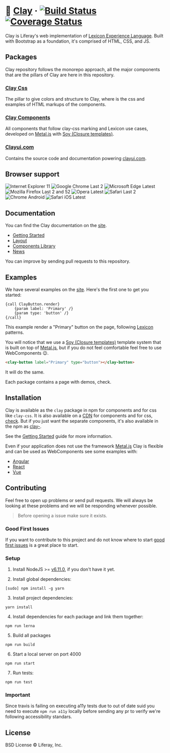 # 🏺 [Clay](https://clayui.com/) &middot; [![Build Status](https://travis-ci.org/liferay/clay.svg?branch=master)](https://travis-ci.org/liferay/clay) [![Coverage Status](https://coveralls.io/repos/github/liferay/clay/badge.svg)](https://coveralls.io/github/liferay/clay)

Clay is Liferay's web implementation of [Lexicon Experience Language](https://lexicondesign.io/). Built with Bootstrap as a foundation, it's comprised of HTML, CSS, and JS.

## Packages

Clay repository follows the monorepo approach, all the major components that are the pillars of Clay are here in this repository.

### [Clay Css](./packages/clay-css)

The pillar to give colors and structure to Clay, where is the css and examples of HTML markups of the components.

### [Clay Components](./packages)

All components that follow clay-css marking and Lexicon use cases, developed on [Metal.js](https://metaljs.com/) with [Soy (Closure templates)](https://developers.google.com/closure/templates/docs/commands).

### [Clayui.com](./packages/clayui.com)

Contains the source code and documentation powering [clayui.com](https://clayui.com/).

## Browser support

![Internet Explorer 11](https://img.shields.io/badge/IE-11-green.svg?style=flat)
![Google Chrome Last 2](https://img.shields.io/badge/Chrome-Last_2-green.svg?style=flat)
![Microsoft Edge Latest](https://img.shields.io/badge/Edge-Latest-green.svg?style=flat)
![Mozilla Firefox Last 2 and 52](https://img.shields.io/badge/Firefox-Last_2%20and_v52-green.svg?style=flat)
![Opera Latest](https://img.shields.io/badge/Opera-Latest-green.svg?style=flat)
![Safari Last 2](https://img.shields.io/badge/Safari-Last_2-green.svg?style=flat)
![Chrome Android](https://img.shields.io/badge/Chrome_Android-Latest-green.svg?style=flat)
![Safari iOS Latest](https://img.shields.io/badge/Safari_iOS-Latest-green.svg?style=flat)

## Documentation

You can find the Clay documentation on the [site](https://clayui.com/docs/components/alerts.html).

* [Getting Started](https://clayui.com/docs/getting_started/introduction.html)
* [Layout](https://clayui.com/docs/layout/grid.html)
* [Components Library](https://clayui.com/docs/components/alerts.html)
* [News](https://clayui.com/docs/news/)

You can improve by sending pull requests to this repository.

## Examples

We have several examples on the [site](https://clayui.com/docs/components/alerts.html). Here's the first one to get you started:

```soy
{call ClayButton.render}
    {param label: 'Primary' /}
    {param type: 'button' /}
{/call}
```

This example render a "Primary" button on the page, following [Lexicon](https://lexicondesign.io/docs/patterns/buttons.html) patterns.

You will notice that we use a [Soy (Closure templates)](https://developers.google.com/closure/templates/docs/commands) template system that is built on top of [Metal.js](http://metaljs.com/), but if you do not feel comfortable feel free to use WebComponents 😉.

```html
<clay-button label="Primary" type="button"></clay-button>
```
It will do the same.

Each package contains a page with demos, check.

## Installation

Clay is available as the `clay` package in npm for components and for css like `clay-css`. It is also available on a [CDN](https://cdn.jsdelivr.net/npm/clay/lib/js/clay.js) for components and for css, [check](https://cdn.jsdelivr.net/npm/clay/lib/css/atlas.css). But if you just want the separate components, it's also available in the npm as [clay-](https://www.npmjs.com/search?q=clay-).

See the [Getting Started](https://clayui.com/docs/getting_started/introduction.html) guide for more information.

Even if your application does not use the framework [Metal.js](https://metaljs.com/) Clay is flexible and can be used as WebComponents see some examples with:

* [Angular](https://github.com/matuzalemsteles/clay-examples/blob/master/examples/angular-with-clay)
* [React](https://github.com/matuzalemsteles/clay-examples/blob/master/examples/react-with-clay)
* [Vue](https://github.com/matuzalemsteles/clay-examples/blob/master/examples/vue-with-clay)

## Contributing

Feel free to open up problems or send pull requests. We will always be looking at these problems and we will be responding whenever possible.

> Before opening a issue make sure it exists.

### Good First Issues

If you want to contribute to this project and do not know where to start [good first issues](https://github.com/liferay/clay/labels/good%20first%20issue) is a great place to start.

### Setup

1. Install NodeJS >= [v6.11.0](http://nodejs.org/dist/v6.11.0/), if you don't have it yet.

2. Install global dependencies:

  ```
  [sudo] npm install -g yarn
  ```

3. Install project dependencies:

  ```
  yarn install
  ```

4. Install dependencies for each package and link them together:

  ```
  npm run lerna
  ```

5. Build all packages

  ```
  npm run build
  ```

6. Start a local server on port 4000

  ```
  npm run start
  ```

7. Run tests:

  ```
  npm run test
  ```

### Important
Since travis is failing on executing a11y tests due to out of date suid you need to execute `npm run a11y` locally before sending any pr to verify we're following accessibility standars.

## License

BSD License © Liferay, Inc.